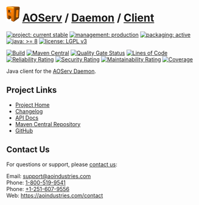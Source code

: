 # [<img src="ao-logo.png" alt="AO Logo" width="35" height="40">](https://github.com/ao-apps) [AOServ](https://aoindustries.com/aoserv/) / [Daemon](https://github.com/ao-apps/aoserv-daemon) / [Client](https://github.com/ao-apps/aoserv-daemon-client)

[![project: current stable](https://aoindustries.com/ao-badges/project-current-stable.svg)](https://aoindustries.com/life-cycle#project-current-stable)
[![management: production](https://aoindustries.com/ao-badges/management-production.svg)](https://aoindustries.com/life-cycle#management-production)
[![packaging: active](https://aoindustries.com/ao-badges/packaging-active.svg)](https://aoindustries.com/life-cycle#packaging-active)  
[![java: &gt;= 8](https://aoindustries.com/ao-badges/java-8.svg)](https://docs.oracle.com/javase/8/)
[![license: LGPL v3](https://aoindustries.com/ao-badges/license-lgpl-3.0.svg)](https://www.gnu.org/licenses/lgpl-3.0)

[![Build](https://github.com/ao-apps/aoserv-daemon-client/workflows/Build/badge.svg?branch=master)](https://github.com/ao-apps/aoserv-daemon-client/actions?query=workflow%3ABuild)
[![Maven Central](https://maven-badges.herokuapp.com/maven-central/com.aoindustries/aoserv-daemon-client/badge.svg)](https://maven-badges.herokuapp.com/maven-central/com.aoindustries/aoserv-daemon-client)
[![Quality Gate Status](https://sonarcloud.io/api/project_badges/measure?branch=master&project=com.aoapps.platform%3Aaoapps-daemon-client&metric=alert_status)](https://sonarcloud.io/dashboard?branch=master&id=com.aoapps.platform%3Aaoapps-daemon-client)
[![Lines of Code](https://sonarcloud.io/api/project_badges/measure?branch=master&project=com.aoapps.platform%3Aaoapps-daemon-client&metric=ncloc)](https://sonarcloud.io/component_measures?branch=master&id=com.aoapps.platform%3Aaoapps-daemon-client&metric=ncloc)  
[![Reliability Rating](https://sonarcloud.io/api/project_badges/measure?branch=master&project=com.aoapps.platform%3Aaoapps-daemon-client&metric=reliability_rating)](https://sonarcloud.io/component_measures?branch=master&id=com.aoapps.platform%3Aaoapps-daemon-client&metric=Reliability)
[![Security Rating](https://sonarcloud.io/api/project_badges/measure?branch=master&project=com.aoapps.platform%3Aaoapps-daemon-client&metric=security_rating)](https://sonarcloud.io/component_measures?branch=master&id=com.aoapps.platform%3Aaoapps-daemon-client&metric=Security)
[![Maintainability Rating](https://sonarcloud.io/api/project_badges/measure?branch=master&project=com.aoapps.platform%3Aaoapps-daemon-client&metric=sqale_rating)](https://sonarcloud.io/component_measures?branch=master&id=com.aoapps.platform%3Aaoapps-daemon-client&metric=Maintainability)
[![Coverage](https://sonarcloud.io/api/project_badges/measure?branch=master&project=com.aoapps.platform%3Aaoapps-daemon-client&metric=coverage)](https://sonarcloud.io/component_measures?branch=master&id=com.aoapps.platform%3Aaoapps-daemon-client&metric=Coverage)

Java client for the [AOServ Daemon](https://github.com/ao-apps/aoserv-daemon).

## Project Links
* [Project Home](https://aoindustries.com/aoserv/daemon/client/)
* [Changelog](https://aoindustries.com/aoserv/daemon/client/changelog)
* [API Docs](https://aoindustries.com/aoserv/daemon/client/apidocs/)
* [Maven Central Repository](https://central.sonatype.com/search?namespace=com.aoindustries&q=a%3Aaoserv-daemon-client)
* [GitHub](https://github.com/ao-apps/aoserv-daemon-client)

## Contact Us
For questions or support, please [contact us](https://aoindustries.com/contact):

Email: [support@aoindustries.com](mailto:support@aoindustries.com)  
Phone: [1-800-519-9541](tel:1-800-519-9541)  
Phone: [+1-251-607-9556](tel:+1-251-607-9556)  
Web: https://aoindustries.com/contact
